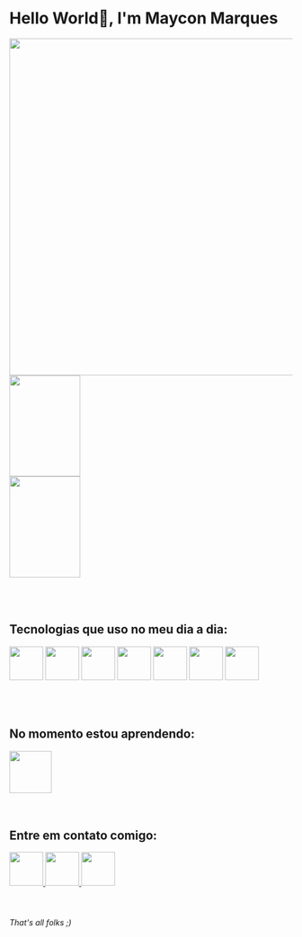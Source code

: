 # Hello World👋, I'm Maycon Marques 

<div>
  <img src="https://raw.githubusercontent.com/gist/marquesmaycon/4b3f8446d40e64c8fe4ae65dc370214a/raw/d8140201b55344a5288882f94e0643d42031a558/githubcard.svg" height="600px" align="right">
  <img height="180em" width="50%" src="https://github-readme-stats.vercel.app/api?username=marquesmaycon&count_private=true&show_icons=true&theme=transparent"/>
  <img height="180em" width="50%" src="https://github-readme-stats.vercel.app/api/top-langs/?username=marquesmaycon&layout=compact&theme=transparent"/>
</div><br><br><br>

## Tecnologias que uso no meu dia a dia:
  <div>
    <img height="60" src="https://cdn.jsdelivr.net/gh/devicons/devicon/icons/html5/html5-plain-wordmark.svg" />
    <img height="60" src="https://cdn.jsdelivr.net/gh/devicons/devicon/icons/css3/css3-plain-wordmark.svg" />
    <img height="60" src="https://cdn.jsdelivr.net/gh/devicons/devicon/icons/bootstrap/bootstrap-plain-wordmark.svg" />
    <img height="60" src="https://cdn.jsdelivr.net/gh/devicons/devicon/icons/javascript/javascript-plain.svg" />
    <img height="60" src="https://cdn.jsdelivr.net/gh/devicons/devicon/icons/typescript/typescript-plain.svg" />
    <img height="60" src="https://cdn.jsdelivr.net/gh/devicons/devicon/icons/react/react-original-wordmark.svg" />
    <img height="60" src="https://cdn.jsdelivr.net/gh/devicons/devicon/icons/git/git-original.svg" />
  </div>  <br><br><br>
  
## No momento estou aprendendo: 
  <img height="75" src="https://cdn.jsdelivr.net/gh/devicons/devicon/icons/nextjs/nextjs-line.svg" /><br><br><br>

## Entre em contato comigo: 
  <a href="https://www.linkedin.com/in/mayconhenrique/" target="_blank">
    <img height="60" src="https://cdn.jsdelivr.net/gh/devicons/devicon/icons/linkedin/linkedin-original.svg" />
  </a>
  <a href="https://wa.me/5544991173753" target="_blank">
    <img height="60" src="https://cdn-icons-png.flaticon.com/512/3670/3670051.png" />
  </a>
  <a href="mailto:mayconmarquesh@gmail.com" target="_blank">
    <img height="60" src="https://cdn-icons-png.flaticon.com/512/2504/2504727.png" />
  </a> <br><br><br>

  ###### That's all folks ;)